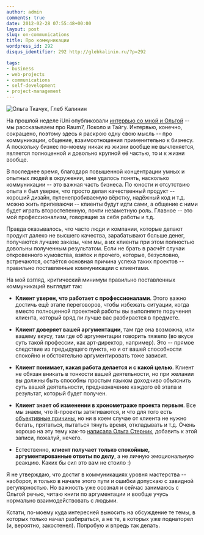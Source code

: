 ```yaml
---
author: admin
comments: true
date: 2012-02-28 07:55:48+00:00
layout: post
slug: on-communications
title: Про коммуникации
wordpress_id: 292
disqus_identifier: 292 http://glebkalinin.ru/?p=292

tags:
- business
- web-projects
- communications
- self-development
- project-management
---
```


![Ольга Ткачук, Глеб Калинин](http://raum7linodewp.s3.amazonaws.com/wp-content/uploads/2012/02/8cd664d392578b7e35c29640e7a19f9c-500x333.jpg)

На прошлой неделе iUni опубликовали [интервью со мной и Ольгой](http://iuni.ru/articles/article/?articleId=1234) -- мы рассказываем про Raum7, Локоло и Тайгу. Интервью, конечно, сокращено, поэтому здесь я раскрою одну свою мысль -- про коммуникации, общение, взаимоотношения применительно к бизнесу. А поскольку бизнес по-моему никак из жизни вообще не вычленяется, является полноценной и довольно крупной её частью, то и к жизни вообще.

В последнее время, благодаря повышенной концентрации умных и опытных людей в окружении, мне удалось понять, насколько коммуникации -- это важная часть бизнеса. По юности и отсутствию опыта я был уверен, что просто делая качественный продукт -- хороший дизайн, пуленепробиваемую вёрстку, надёжный код и т.д. можно жить припеваючи -- клиенты будут идти сами, а общение с ними будет играть второстепенную, почти незаметную роль. Главное -- это мой профессионализм, говорящие за себя работы и т.д.

Правда оказывалось, что часто люди и компании, которые делают продукт далеко не высшего качества, зарабатывают больше денег, получаются лучшие заказы, чем мы, а их клиенты при этом полностью довольны полученным результатом. Если не брать в расчёт случаи откровенного кумовства, взяток и прочего, которые, безусловно, встречаются, остаётся основная причина успеха таких проектов -- правильно поставленные коммуникации с клиентами.

На мой взгляд, критический минимум правильно поставленных коммуникаций выглядит так:




	
  * **Клиент уверен, что работает с профессионалами**. Этого важно достичь ещё этапе переговоров, чтобы избежать ситуации, когда вместо полноценной проектной работы вы выполняете поручения клиента, который вряд ли лучше вас разбирается в предмете. 

	
  * **Клиент доверяет вашей аргументации**, там где она возможна, или вашему вкусу, там где об аргументации говорить тяжело (во вкусе суть такой профессии, как арт-директор, например). Это -- прямое следствие из предыдущего пункта, но и от вашей способности спокойно и обстоятельно аргументировать тоже зависит.

	
  * **Клиент понимает, какая работа делается и с какой целью**. Клиент не обязан вникать в тонкости вашей деятельности, но при желании вы должны быть способны простым языком доходчиво объяснить суть вашей деятельности, предназначение каждого её этапа и результат, который будет получен.

	
  * **Клиент знает об изменении в хронометраже проекта первым**. Все мы знаем, что it-проекты затягиваются, и что для того есть [объективные причины](http://www.quora.com/Engineering-Management/Why-are-software-development-task-estimations-regularly-off-by-a-factor-of-2-3/answer/Michael-Wolfe), но ни в коем случае от клиента не нужно бегать, прятаться, пытаться тянуть время, откладывать и т.д. Очень хорошо на эту тему как-то [написала Ольга Стерник](http://www.formspring.me/mama1ari/q/116713122), добавить к этой записи, пожалуй, нечего.

	
  * Естественно, **клиент получает только спокойные, аргументированные ответы по делу**, а не личную эмоциональную реакцию. Каких бы сил это вам не стоило :)



Я не утверждаю, что достиг в коммуникациях уровня мастерства -- наоборот, я только в начале этого пути и ошибки допускаю с завидной регулярностью. Но важность уже осознал и сейчас занимаюсь с Ольгой речью, читаю книги по аргументации и вообще учусь нормально взаимодействовать с людьми.

Кстати, по-моему куда интересней выносить на обсуждение те темы, в которых только начал разбираться, а не те, в которых уже поднаторел (и, вероятно, закостенел). Попробую и впредь так делать.
